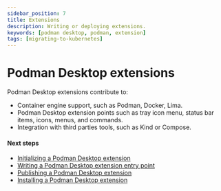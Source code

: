 ```yaml
---
sidebar_position: 7
title: Extensions
description: Writing or deploying extensions.
keywords: [podman desktop, podman, extension]
tags: [migrating-to-kubernetes]
---
```


# Podman Desktop extensions

Podman Desktop extensions contribute to:

* Container engine support, such as Podman, Docker, Lima.
* Podman Desktop extension points such as tray icon menu, status bar items, icons, menus, and commands.
* Integration with third parties tools, such as Kind or Compose.

#### Next steps

* [Initializing a Podman Desktop extension](extensions/metadata)
* [Writing a Podman Desktop extension entry point](extensions/write)
* [Publishing a Podman Desktop extension](extensions/publish)
* [Installing a Podman Desktop extension](extensions/install)
